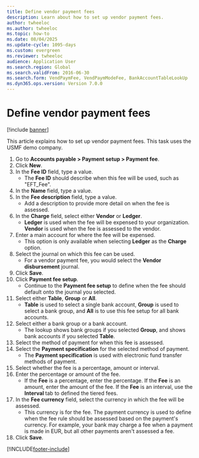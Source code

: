 ```yaml
--- 
title: Define vendor payment fees
description: Learn about how to set up vendor payment fees. 
author: twheeloc
ms.author: twheeloc
ms.topic: how-to
ms.date: 08/04/2025
ms.update-cycle: 1095-days
ms.custom: evergreen 
ms.reviewer: twheeloc
audience: Application User
ms.search.region: Global
ms.search.validFrom: 2016-06-30
ms.search.form: VendPaymFee, VendPaymModeFee, BankAccountTableLookUp   
ms.dyn365.ops.version: Version 7.0.0 
---
```


# Define vendor payment fees

[!include [banner](../../includes/banner.md)]

This article explains how to set up vendor payment fees. This task uses the USMF demo company.

1. Go to **Accounts payable > Payment setup > Payment fee**.
2. Click **New**.
3. In the **Fee ID** field, type a value.
    * The **Fee ID** should describe when this fee will be used, such as "EFT_Fee".  
4. In the **Name** field, type a value.
5. In the **Fee description** field, type a value.
    * Add a description to provide more detail on when the fee is assessed.  
6. In the **Charge** field, select either **Vendor** or **Ledger**.
    * **Ledger** is used when the fee will be expensed to your organization. **Vendor** is used when the fee is assessed to the vendor.  
7. Enter a main account for where the fee will be expensed.
    * This option is only available when selecting **Ledger** as the **Charge** option.  
8. Select the journal on which this fee can be used. 
    * For a vendor payment fee, you would select the **Vendor disbursement** journal.  
9. Click **Save**.
10. Click **Payment fee setup**.
    * Continue to the **Payment fee setup** to define when the fee should default onto the journal you selected.  
11. Select either **Table**, **Group** or **All**.
    * **Table** is used to select a single bank account, **Group** is used to select a bank group, and **All** is to use this fee setup for all bank accounts.  
12. Select either a bank group or a bank account.
    * The lookup shows bank groups if you selected **Group**, and shows bank accounts if you selected **Table**.  
13. Select the method of payment for when this fee is assessed.
14. Select the **Payment specification** for the selected method of payment.
    * The **Payment specification** is used with electronic fund transfer methods of payment.  
15. Select whether the fee is a percentage, amount or interval.
16. Enter the percentage or amount of the fee.
    * If the **Fee** is a percentage, enter the percentage. If the **Fee** is an amount, enter the amount of the fee. If the **Fee** is an interval, use the **Interval** tab to defined the tiered fees.  
17. In the **Fee currency** field, select the currency in which the fee will be assessed.
    * This currency is for the fee. The payment currency is used to define when the fee rule should be assessed based on the payment's currency. For example, your bank may charge a fee when a payment is made in EUR, but all other payments aren't assessed a fee.  
18. Click **Save**.



[!INCLUDE[footer-include](../../../includes/footer-banner.md)]
